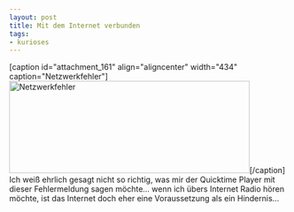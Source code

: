 ```yaml
--- 
layout: post
title: Mit dem Internet verbunden
tags: 
- kurioses
---
```

[caption id="attachment_161" align="aligncenter" width="434" caption="Netzwerkfehler"]<a href="http://blog.fabianonline.deturbo.paulstamatiou.com/uploads/2009/01/bild-5.png"><img src="http://blog.fabianonline.deturbo.paulstamatiou.com/uploads/2009/01/bild-5.png" alt="Netzwerkfehler" title="Netzwerkfehler" width="434" height="167" class="size-full wp-image-161" /></a>[/caption]
Ich weiß ehrlich gesagt nicht so richtig, was mir der Quicktime Player mit dieser Fehlermeldung sagen möchte... wenn ich übers Internet Radio hören möchte, ist das Internet doch eher eine Voraussetzung als ein Hindernis...
